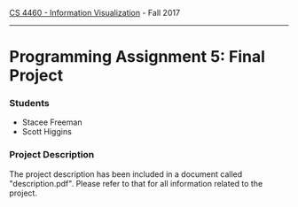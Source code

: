 [CS 4460 - Information Visualization](http://www.cc.gatech.edu/~stasko/4460) - Fall 2017

***

# Programming Assignment 5: Final Project

### Students

- Stacee Freeman
- Scott Higgins


### Project Description

The project description has been included in a document called "description.pdf". Please refer to that for all information related to the project.
